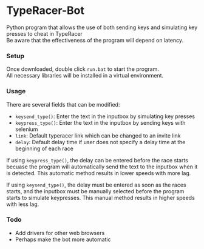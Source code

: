 # TypeRacer-Bot
Python program that allows the use of both sending keys and simulating key presses to cheat in TypeRacer  
Be aware that the effectiveness of the program will depend on latency.  

### Setup
Once downloaded, double click `run.bat` to start the program.  
All necessary libraries will be installed in a virtual environment.  

### Usage
There are several fields that can be modified:
- `keysend_type()`: Enter the text in the inputbox by simulating key presses
- `keypress_type()`: Enter the text in the inputbox by sending keys with selenium
- `link`: Default typeracer link which can be changed to an invite link
- `delay`: Default delay time if user does not specify a delay time at the beginning of each race

If using `keypress_type()`, the delay can be entered before the race starts becuase the program will automatically send the text to the inputbox when it is detected. This automatic method results in lower speeds with more lag.

If using `keysend_type()`, the delay must be entered as soon as the races starts, and the inputbox must be manually selected before the program starts to simulate keypresses. This manual method results in higher speeds with less lag.

### Todo
- Add drivers for other web browsers
- Perhaps make the bot more automatic

